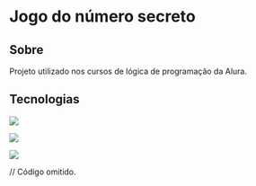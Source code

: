 <h1>Jogo do número secreto</h1>

<h2>Sobre</h2>
<p>Projeto utilizado nos cursos de lógica de programação da Alura.</p>

## Tecnologias
<div>
  <img src="https://img.shields.io/badge/HTML-239120?style=for-the-badge&logo=html5&
  logoColor=white">

  <img src="https://img.shields.io/badge/CSS-239120?&style=for-the-badge&logo=css3&
  logoColor=white">
  
  <img src="https://img.shields.io/badge/JavaScript-F7DF1E?style=for-the-badge&
  logo=javascript&logoColor=black">
</div>

// Código omitido. 
